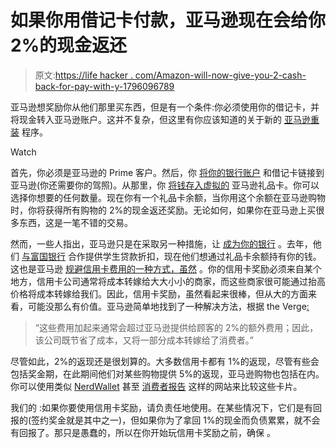 # 如果你用借记卡付款，亚马逊现在会给你 2%的现金返还

> 原文:[https://life hacker . com/Amazon-will-now-give-you-2-cash-back-for-pay-with-y-1796096789](https://lifehacker.com/amazon-will-now-give-you-2-cash-back-for-paying-with-y-1796096789)

亚马逊想奖励你从他们那里买东西，但是有一个条件:你必须使用你的借记卡，并将现金转入亚马逊账户。这并不复杂，但这里有你应该知道的关于新的 [亚马逊重装](https://www.amazon.com/b?asc_campaign=InlineText&asc_refurl=https://lifehacker.com/amazon-will-now-give-you-2-cash-back-for-paying-with-y-1796096789&asc_source=&node=15452216011&tag=kinjalifehackerlink-20) 程序。

Watch

首先，你必须是亚马逊的 Prime 客户。然后，你 [将你的银行账户](https://www.amazon.com/asv/reload/bank-account?asc_campaign=InlineText&asc_refurl=https://lifehacker.com/amazon-will-now-give-you-2-cash-back-for-paying-with-y-1796096789&asc_source=&ref=prlmarketingrewards&tag=kinjalifehackerlink-20) 和借记卡链接到亚马逊(你还需要你的驾照)。从那里，你 [将钱存入虚拟的](https://www.amazon.com/asv/reload?asc_campaign=InlineText&asc_refurl=https://lifehacker.com/amazon-will-now-give-you-2-cash-back-for-paying-with-y-1796096789&asc_source=&ref=prlmarketing&tag=kinjalifehackerlink-20) 亚马逊礼品卡。你可以选择你想要的任何数量。现在你有一个礼品卡余额，当你用这个余额在亚马逊购物时，你将获得所有购物的 2%的现金返还奖励。无论如何，如果你在亚马逊上买很多东西，这是一笔不错的交易。

然而，一些人指出，亚马逊只是在采取另一种措施，让 [成为你的银行](http://www.cnbc.com/2016/07/21/amazon-is-acting-like-a-bank.html) 。去年，他们 [与富国银行](http://lifehacker.com/wells-fargo-is-offering-a-student-loan-discount-for-ama-1784185417) 合作提供学生贷款折扣，现在他们想通过礼品卡余额持有你的钱。这也是亚马逊 [规避信用卡费用的一种方式，虽然](https://lifehacker.com/how-your-credit-card-rewards-are-funded-and-why-they-c-1785599893) 。你的信用卡奖励必须来自某个地方，信用卡公司通常将成本转嫁给大大小小的商家，而这些商家很可能通过抬高价格将成本转嫁给我们。因此，信用卡奖励，虽然看起来很棒，但从大的方面来看，可能没那么有价值。亚马逊简单地找到了一种解决方法，根据 the Verge[:](https://www.theverge.com/2017/6/13/15793952/amazon-prime-reload-bonus-program-announced)

> “这些费用加起来通常会超过亚马逊提供给顾客的 2%的额外费用；因此，该公司既节省了成本，又将一部分成本转嫁给了消费者。”

尽管如此，2%的返现还是很划算的。大多数信用卡都有 1%的返现，尽管有些会包括奖金期，在此期间他们对某些购物提供 5%的返现，亚马逊购物也包括在内。你可以使用类似 [NerdWallet](https://www.nerdwallet.com/blog/top-credit-cards/nerdwallets-best-cash-back-credit-cards/) 甚至 [消费者报告](http://www.consumerreports.org/cro/money/credit-cards/credit-card-comparison-tool/index.htm) 这样的网站来比较这些卡片。

我们的  :如果你要使用信用卡奖励，请负责任地使用。在某些情况下，它们是有回报的(签约奖金就是其中之一)，但如果你为了拿回 1%的现金而负债累累，就不会有回报了。那只是愚蠢的，所以在你开始玩信用卡奖励之前，确保  。